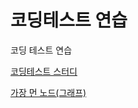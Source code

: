 # 코딩테스트 연습
코딩 테스트 연습

[코딩테스트 스터디](https://github.com/JeongHPark/2022-Algorithm-Study/tree/jsd)  <br/>

[가장 먼 노드(그래프)](https://github.com/seungdo1234/CodingTestPractice/tree/main/Programmers/%EA%B7%B8%EB%9E%98%ED%94%84)  <br/>
